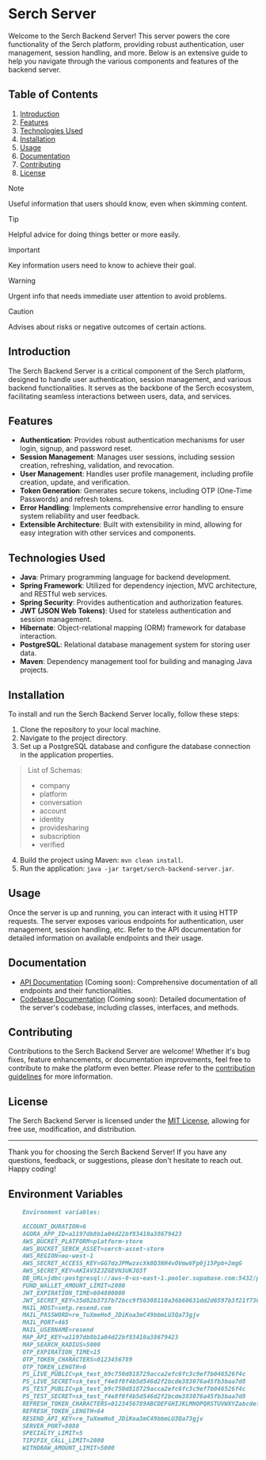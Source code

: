 # Serch Server
Welcome to the Serch Backend Server! This server powers the core functionality of the Serch platform, providing robust authentication, user management, session handling, and more. Below is an extensive guide to help you navigate through the various components and features of the backend server.

## Table of Contents
1. [Introduction](#introduction)
2. [Features](#features)
3. [Technologies Used](#technologies-used)
4. [Installation](#installation)
5. [Usage](#usage)
6. [Documentation](#documentation)
7. [Contributing](#contributing)
8. [License](#license)

> [!NOTE]
> Useful information that users should know, even when skimming content.

> [!TIP]
> Helpful advice for doing things better or more easily.

> [!IMPORTANT]
> Key information users need to know to achieve their goal.

> [!WARNING]
> Urgent info that needs immediate user attention to avoid problems.

> [!CAUTION]
> Advises about risks or negative outcomes of certain actions.

## Introduction
The Serch Backend Server is a critical component of the Serch platform, designed to handle user authentication, session management, and various backend functionalities. It serves as the backbone of the Serch ecosystem, facilitating seamless interactions between users, data, and services.

## Features
- **Authentication**: Provides robust authentication mechanisms for user login, signup, and password reset.
- **Session Management**: Manages user sessions, including session creation, refreshing, validation, and revocation.
- **User Management**: Handles user profile management, including profile creation, update, and verification.
- **Token Generation**: Generates secure tokens, including OTP (One-Time Passwords) and refresh tokens.
- **Error Handling**: Implements comprehensive error handling to ensure system reliability and user feedback.
- **Extensible Architecture**: Built with extensibility in mind, allowing for easy integration with other services and components.

## Technologies Used
- **Java**: Primary programming language for backend development.
- **Spring Framework**: Utilized for dependency injection, MVC architecture, and RESTful web services.
- **Spring Security**: Provides authentication and authorization features.
- **JWT (JSON Web Tokens)**: Used for stateless authentication and session management.
- **Hibernate**: Object-relational mapping (ORM) framework for database interaction.
- **PostgreSQL**: Relational database management system for storing user data.
- **Maven**: Dependency management tool for building and managing Java projects.

## Installation
To install and run the Serch Backend Server locally, follow these steps:

1. Clone the repository to your local machine.
2. Navigate to the project directory.
3. Set up a PostgreSQL database and configure the database connection in the application properties.
> List of Schemas:
> - company
> - platform
> - conversation
> - account
> - identity
> - providesharing
> - subscription
> - verified
4. Build the project using Maven: `mvn clean install`.
5. Run the application: `java -jar target/serch-backend-server.jar`.

## Usage
Once the server is up and running, you can interact with it using HTTP requests. The server exposes various endpoints for authentication, user management, session handling, etc. Refer to the API documentation for detailed information on available endpoints and their usage.

## Documentation
- [API Documentation](#) (Coming soon): Comprehensive documentation of all endpoints and their functionalities.
- [Codebase Documentation](#) (Coming soon): Detailed documentation of the server's codebase, including classes, interfaces, and methods.

## Contributing
Contributions to the Serch Backend Server are welcome! Whether it's bug fixes, feature enhancements, or documentation improvements, feel free to contribute to make the platform even better. Please refer to the [contribution guidelines](CONTRIBUTING.md) for more information.

## License
The Serch Backend Server is licensed under the [MIT License](LICENSE), allowing for free use, modification, and distribution.

---

Thank you for choosing the Serch Backend Server! If you have any questions, feedback, or suggestions, please don't hesitate to reach out. Happy coding!

## Environment Variables
```markdown
    Environment variables:

    ACCOUNT_DURATION=6
    AGORA_APP_ID=a1197db8b1a04d22bf83410a38679423
    AWS_BUCKET_PLATFORM=platform-store
    AWS_BUCKET_SERCH_ASSET=serch-asset-store
    AWS_REGION=eu-west-1
    AWS_SECRET_ACCESS_KEY=GG7dzJPMwzxcXk0D3NH4vOVmwVFp0j15Ppb+2mgG
    AWS_SECRET_KEY=AKIAV3ZJZGEVN3UKJO3T
    DB_URL=jdbc:postgresql://aws-0-us-east-1.pooler.supabase.com:5432/postgres?user=postgres.fwnjtqieqvuowbuschhs&password=iamEvaristus
    FUND_WALLET_AMOUNT_LIMIT=2000
    JWT_EXPIRATION_TIME=604800000
    JWT_SECRET_KEY=35d82b3737b72bcc9f56308110a36b60631dd2d6597b3f21f7363dde9a8c294cd79640b8ea4f687f9b31a132e4cd947a433d504f68ffa808851ade5b4da49d69
    MAIL_HOST=smtp.resend.com
    MAIL_PASSWORD=re_TuXmeHo8_JDiKoa3mC49bbmLU3Qa73gjv
    MAIL_PORT=465
    MAIL_USERNAME=resend
    MAP_API_KEY=a1197db8b1a04d22bf83410a38679423
    MAP_SEARCH_RADIUS=5000
    OTP_EXPIRATION_TIME=15
    OTP_TOKEN_CHARACTERS=0123456789
    OTP_TOKEN_LENGTH=6
    PS_LIVE_PUBLIC=pk_test_b9c750d818729acca2efc6fc3c9ef7b046526f4c
    PS_LIVE_SECRET=sk_test_f4e8f0f4b5d546d2f2bcde383076a45fb3baa7d8
    PS_TEST_PUBLIC=pk_test_b9c750d818729acca2efc6fc3c9ef7b046526f4c
    PS_TEST_SECRET=sk_test_f4e8f0f4b5d546d2f2bcde383076a45fb3baa7d8
    REFRESH_TOKEN_CHARACTERS=0123456789ABCDEFGHIJKLMNOPQRSTUVWXYZabcdefghijklmnopqrstuvwxyz
    REFRESH_TOKEN_LENGTH=64
    RESEND_API_KEY=re_TuXmeHo8_JDiKoa3mC49bbmLU3Qa73gjv
    SERVER_PORT=8080
    SPECIALTY_LIMIT=5
    TIP2FIX_CALL_LIMIT=2000
    WITHDRAW_AMOUNT_LIMIT=5000
```